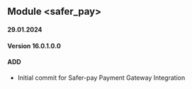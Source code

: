 ## Module <safer_pay>

#### 29.01.2024
#### Version 16.0.1.0.0
#### ADD

- Initial commit for Safer-pay Payment Gateway Integration
